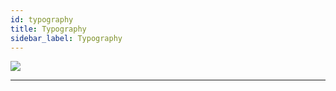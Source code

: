 ```yaml
---
id: typography
title: Typography
sidebar_label: Typography
---
```


[![](https://img.youtube.com/vi/rDvkk93OiQA/0.jpg)](https://www.youtube.com/watch?v=rDvkk93OiQA)

---
